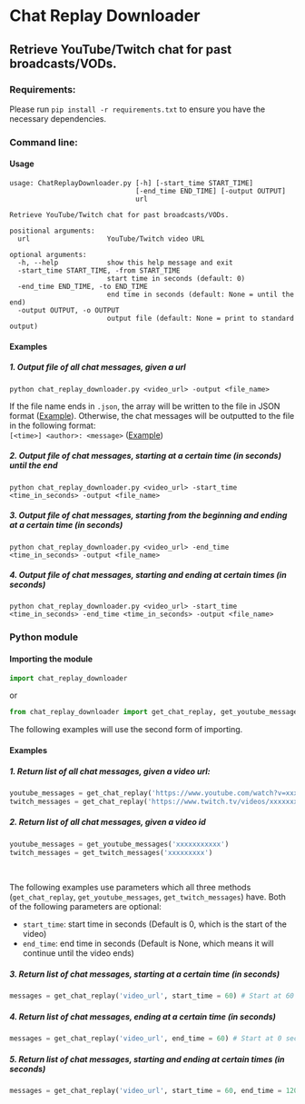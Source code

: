 # Chat Replay Downloader
## Retrieve YouTube/Twitch chat for past broadcasts/VODs.

### Requirements:
Please run `pip install -r requirements.txt` to ensure you have the necessary dependencies.

### Command line:
#### Usage
```
usage: ChatReplayDownloader.py [-h] [-start_time START_TIME]
                               [-end_time END_TIME] [-output OUTPUT]
                               url

Retrieve YouTube/Twitch chat for past broadcasts/VODs.

positional arguments:
  url                   YouTube/Twitch video URL

optional arguments:
  -h, --help            show this help message and exit
  -start_time START_TIME, -from START_TIME
                        start time in seconds (default: 0)
  -end_time END_TIME, -to END_TIME
                        end time in seconds (default: None = until the end)
  -output OUTPUT, -o OUTPUT
                        output file (default: None = print to standard output)
```

#### Examples
##### 1. Output file of all chat messages, given a url
```
python chat_replay_downloader.py <video_url> -output <file_name>
```
If the file name ends in `.json`, the array will be written to the file in JSON format ([Example](example.json)). Otherwise, the chat messages will be outputted to the file in the following format:\
`[<time>] <author>: <message>` ([Example](example.txt))

##### 2. Output file of chat messages, starting at a certain time (in seconds) until the end
```
python chat_replay_downloader.py <video_url> -start_time <time_in_seconds> -output <file_name>
```

##### 3. Output file of chat messages, starting from the beginning and ending at a certain time (in seconds)
```
python chat_replay_downloader.py <video_url> -end_time <time_in_seconds> -output <file_name>
```

##### 4. Output file of chat messages, starting and ending at certain times (in seconds)
```
python chat_replay_downloader.py <video_url> -start_time <time_in_seconds> -end_time <time_in_seconds> -output <file_name>
```

### Python module

#### Importing the module

```python
import chat_replay_downloader
```
or

```python
from chat_replay_downloader import get_chat_replay, get_youtube_messages, get_twitch_messages
```
The following examples will use the second form of importing.

#### Examples
##### 1. Return list of all chat messages, given a video url:
```python
youtube_messages = get_chat_replay('https://www.youtube.com/watch?v=xxxxxxxxxxx')
twitch_messages = get_chat_replay('https://www.twitch.tv/videos/xxxxxxxxx')
```

##### 2. Return list of all chat messages, given a video id
```python
youtube_messages = get_youtube_messages('xxxxxxxxxxx')
twitch_messages = get_twitch_messages('xxxxxxxxx')
```
<br/>

The following examples use parameters which all three methods (`get_chat_replay`, `get_youtube_messages`, `get_twitch_messages`) have. Both of the following parameters are optional:
* `start_time`: start time in seconds (Default is 0, which is the start of the video)
* `end_time`: end time in seconds (Default is None, which means it will continue until the video ends)

##### 3. Return list of chat messages, starting at a certain time (in seconds)
```python
messages = get_chat_replay('video_url', start_time = 60) # Start at 60 seconds and continue until the end
```

##### 4. Return list of chat messages, ending at a certain time (in seconds)
```python
messages = get_chat_replay('video_url', end_time = 60) # Start at 0 seconds (beginning) and end at 60 seconds
```

##### 5. Return list of chat messages, starting and ending at certain times (in seconds)
```python
messages = get_chat_replay('video_url', start_time = 60, end_time = 120) # Start at 60 seconds and end at 120 seconds
```
